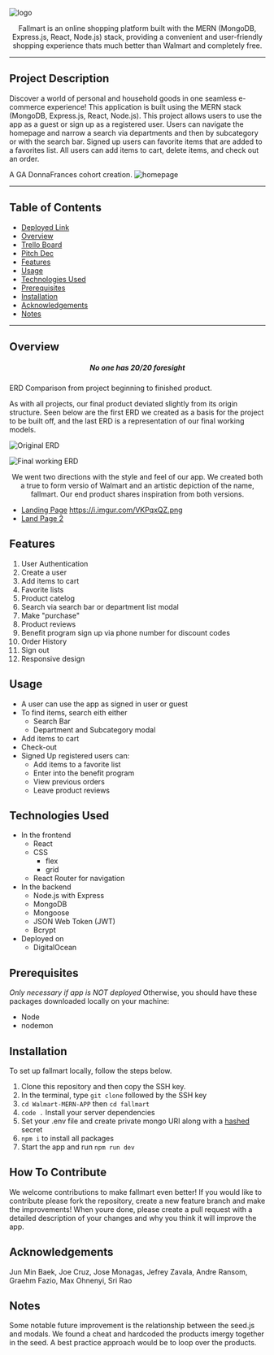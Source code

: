 ![logo](https://i.imgur.com/sy3aUK6.png)

<p align="center">Fallmart is an online shopping platform built with the MERN (MongoDB, Express.js, React, Node.js) stack, providing a convenient and user-friendly shopping experience thats much better than Walmart and completely free.</p>

---

## Project Description

Discover a world of personal and household goods in one seamless e-commerce experience! This application is built using the MERN stack (MongoDB, Express.js, React, Node.js). This project allows users to use the app as a guest or sign up as a registered user. Users can navigate the homepage and narrow a search via departments and then by subcategory or with the search bar. Signed up users can favorite items that are added to a favorites list. All users can add items to cart, delete items, and check out an order.

A GA DonnaFrances cohort creation.
![homepage](https://i.imgur.com/VKPqxQZ.png)

---

## Table of Contents

- [Deployed Link]()
- [Overview](#overview)
- [Trello Board](https://trello.com/b/UEHNvPzS/walmart)
- [Pitch Dec](https://docs.google.com/presentation/d/1zLbUtjdnLn8FDhdMuW9853M0LjZK9JoiMzNT_CNWAtQ/edit#slide=id.p)
- [Features](#features)
- [Usage](#usage)
- [Technologies Used](#technologies-used)
- [Prerequisites](#prerequisites)
- [Installation](#installation)
- [Acknowledgements](#acknowledgements)
- [Notes](#notes)

---

## Overview

<h5 align="center">No one has 20/20 foresight</h5>

ERD Comparison from project beginning to finished product.

As with all projects, our final product deviated slightly from its origin structure. Seen below are the first ERD we created as a basis for the project to be built off, and the last ERD is a representation of our final working models.

![Original ERD](https://i.imgur.com/Rzzsms6.jpg)

![Final working ERD](https://i.imgur.com/s4IvamP.png)

<p align="center">We went two directions with the style and feel of our app. We created both a true to form versio of Walmart and an artistic depiction of the name, fallmart. Our end product shares inspiration from both versions. </p>

- [Landing Page](https://i.imgur.com/0oyudGJ.png)
  https://i.imgur.com/VKPqxQZ.png
- [Land Page 2](https://i.imgur.com/FYvydkW.png)

## Features

1. User Authentication
2. Create a user
3. Add items to cart
4. Favorite lists
5. Product catelog
6. Search via search bar or department list modal
7. Make "purchase"
8. Product reviews
9. Benefit program sign up via phone number for discount codes
10. Order History
11. Sign out
12. Responsive design

## Usage

- A user can use the app as signed in user or guest
- To find items, search eith either
  - Search Bar
  - Department and Subcategory modal
- Add items to cart
- Check-out
- Signed Up registered users can:
  - Add items to a favorite list
  - Enter into the benefit program
  - View previous orders
  - Leave product reviews

## Technologies Used

- In the frontend
  - React
  - CSS
    - flex
    - grid
  - React Router for navigation
- In the backend
  - Node.js with Express
  - MongoDB
  - Mongoose
  - JSON Web Token (JWT)
  - Bcrypt
- Deployed on
  - DigitalOcean

## Prerequisites

_Only necessary if app is NOT deployed_ Otherwise, you should have these packages downloaded locally on your machine:

- Node
- nodemon

## Installation

To set up fallmart locally, follow the steps below.

1. Clone this repository and then copy the SSH key.
2. In the terminal, type `git clone` followed by the SSH key
3. `cd Walmart-MERN-APP` then `cd fallmart`
4. `code .`
   Install your server dependencies
5. Set your .env file and create private mongo URI along with a [hashed](https://emn178.github.io/online-tools/sha256.html) secret
6. `npm i` to install all packages
7. Start the app and run `npm run dev`

## How To Contribute

We welcome contributions to make fallmart even better! If you would like to contribute please fork the repository, create a new feature branch and make the improvements! When youre done, please create a pull request with a detailed description of your changes and why you think it will improve the app.

## Acknowledgements

Jun Min Baek,
Joe Cruz,
Jose Monagas,
Jefrey Zavala,
Andre Ransom,
Graehm Fazio,
Max Ohnenyi,
Sri Rao

## Notes

Some notable future improvement is the relationship between the seed.js and modals. We found a cheat and hardcoded the products imergy together in the seed. A best practice approach would be to loop over the products.
